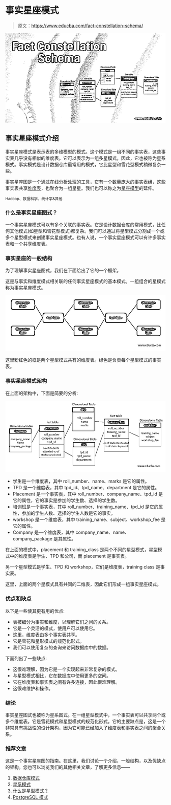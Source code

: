 # 事实星座模式

> 原文：<https://www.educba.com/fact-constellation-schema/>

![Fact Constellation Schema](img/bfe93d1cbe0d8ccad5cf1b9f48978239.png)



## 事实星座模式介绍

事实星座模式是表示表的多维模型的模式。这个模式是一组不同的事实表，这些事实表几乎没有相似的维度表。它可以表示为一组多星模式，因此，它也被称为星系模式。事实模式是设计数据仓库最常用的模式，它比星型和雪花型模式稍微复杂一些。

事实星座图是一个通过在线[分析处理](https://en.wikipedia.org/wiki/Online_analytical_processing)的工具，它有一个数量庞大的[事实表](https://en.wikipedia.org/wiki/Fact_table)组，这些事实表共享[维度表](https://en.wikipedia.org/wiki/Dimension_table)，也聚合为一组星星。我们也可以称之为[星座模型](https://en.wikipedia.org/wiki/Star_schema)的延伸。

<small>Hadoop、数据科学、统计学&其他</small>

### 什么是事实星座图式？

一个事实星座模式可以有多个关联的事实表。它是设计数据仓库的常用模式，比任何其他模式(如星型和雪花型模式)都复杂。我们可以通过将星型模式分割成一个或多个星型模式来创建事实星座模式。也有人说，一个事实星座模式可以有许多事实表和一个共享维度表。

### 事实星座的一般结构

为了理解事实星座图式，我们在下面给出了它的一个框架。

这是与事实和维度模式相关联的任何事实星座模式的基本模式。一组组合的星模式称为事实星座模式。

![Fact Constellation Schema1](img/3484ee129da466cb9f42ad6d39199970.png)



这里粉红色的框是两个星型模式共有的维度表。绿色是负责每个星型模式的事实表。

### 事实星座模式架构

在上面的架构中，下面是简要的分析:

![Fact Constellation Schema1](img/62060cc95f51f2c82f6763be2dd4f8ef.png)



*   学生是一个维度表，其中 roll_number、name、marks 是它的属性。
*   TPD 是一个维度表，其中 tpd_id、tpd_name、department 是它的属性。
*   Placement 是一个事实表，其中 roll_number、company_name、tpd_id 是它的属性，它的事实是参加的学生数、选择的学生数。
*   培训班是一个事实表，其中 roll_number、training_name、tpd_id 是它的属性，参加的学生人数、选择的学生人数是它的事实。
*   workshop 是一个维度表，其中 training_name、subject、workshop_fee 是它的属性。
*   Company 是一个维度表，其中 company_name、name、company_package 是其属性。

在上面的模式中，placement 和 training_class 是两个不同的星型模式，星型模式中的维度表是学生、TPD 和公司，而 placement 是事实表。

另一个星型模式是学生、TPD 和 workshop，它们是维度表，training class 是事实表。

这里，上面的两个星模式具有共同的二维表，因此它们形成一组事实星座模式。

### 优点和缺点

以下是一些使其更有用的优点:

*   表被细分为事实和维度，以理解它们之间的关系。
*   它是一个灵活的模式，使用户可以使用它。
*   这里，维度表由多个事实表共享。
*   它是雪花和星形模式的规范化形式。
*   我们可以使用复杂的查询来访问数据库中的数据。

下面列出了一些缺点:

*   这很难理解，因为它是一个实现起来非常复杂的模式。
*   与星型模式相比，它在数据库中使用更多的空间。
*   它在维度表和事实表之间有许多连接，因此很难理解。
*   这很难维护和操作。

### 结论

事实星座图式也被称为星系图式。在一组星型模式中，一个事实表可以共享两个或多个维度表。它是雪花模式和星型模式的规范化形式。它的主要缺点是，这是一个非常具有挑战性的设计架构，因为它可能已经加入了维度表和事实表之间的聚合关系。

### 推荐文章

这是一个事实星座图的指南。在这里，我们讨论一个介绍，一般结构，以及优缺点的架构。您也可以浏览我们的其他相关文章，了解更多信息——

1.  [数据仓库模式](https://www.educba.com/data-warehouse-schema/)
2.  [星系模式](https://www.educba.com/galaxy-schema/)
3.  [什么是星型模式？](https://www.educba.com/what-is-star-schema/)
4.  [PostgreSQL 模式](https://www.educba.com/postgresql-schema/)





